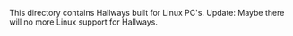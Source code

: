 This directory contains Hallways built for Linux PC's.
Update: Maybe there will no more Linux support for Hallways.